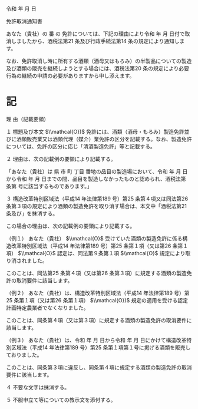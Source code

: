 令和 年 月 日

免許取消通知書

あなた（貴社）の 番 の 免許については、下記の理由により令和 年 月 日付で取消しましたから、酒税法第21 条及び行政手続法第14 条の規定により通知します。

なお、免許取消し時に所有する酒類（酒母又はもろみ）の半製品についての製造及び酒類の販売を継続しようとする場合には、酒税法第20 条の規定により必要行為の継続の申請の必要がありますから申し添えます。

# 記

理 由（記載要領）

１ 標題及び本文 $\\mathcal{O})$ 免許には、酒類（酒母・もろみ）製造免許並びに酒類販売業又は酒類代理（媒介）業免許の区分を記載する。なお、製造免許については、免許の区分に応じ「清酒製造免許」等と記載する。

２ 理由は、次の記載例の要領により記載する。

「あなた（貴社）は 県 市 町 丁目 番地の品目の製造場において、令和 年 月 日から令和 年 月 日までの間、品目を製造しなかったものと認められ、酒税法第 条第 号に該当するものであります。」

３ 構造改革特別区域法（平成14 年法律第189 号）第25 条第４項又は同法第26 条第３項の規定により酒類の製造免許を取り消す場合は、本文中「酒税法第21 条及び」を抹消する。

この場合の理由は、次の記載例の要領により記載する。

（例１） あなた（貴社） $\\mathcal{O}$ 受けていた酒類の製造免許に係る構造改革特別区域法（平成14 年法律第189 号）第25 条第１項（又は第26 条第１項） $\\mathcal{O}$ 認定は、同法第９条第１項 $\\mathcal{O}$ 規定により取り消されました。

このことは、同法第25 条第４項（又は第26 条第３項）に規定する酒類の製造免許の取消要件に該当します。

（例２） あなた（貴社）は、構造改革特別区域法（平成14 年法律第189 号）第25 条第１項（又は第26 条第１項） $\\mathcal{O})$ 規定の適用を受ける認定計画特定農業者でなくなりました。

このことは、同条第４項（又は第３項）に規定する酒類の製造免許の取消要件に該当します。

（例３） あなた（貴社）は、令和 年 月 日から令和 年 月 日にかけて構造改革特別区域法（平成14 年法律第189 号）第25 条第１項第１号に掲げる酒類を販売しておりました。

このことは、同条第３項に違反し、同条第４項に規定する酒類の製造免許の取消要件に該当します。

４ 不要な文字は抹消する。

５ 不服申立て等についての教示文を添付する。